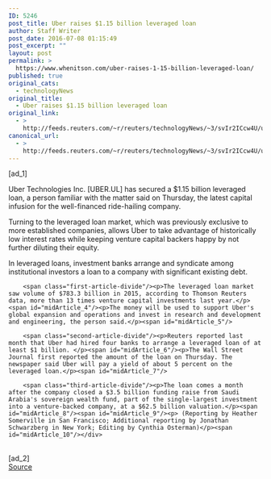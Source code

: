 ```yaml
---
ID: 5246
post_title: Uber raises $1.15 billion leveraged loan
author: Staff Writer
post_date: 2016-07-08 01:15:49
post_excerpt: ""
layout: post
permalink: >
  https://www.whenitson.com/uber-raises-1-15-billion-leveraged-loan/
published: true
original_cats:
  - technologyNews
original_title:
  - Uber raises $1.15 billion leveraged loan
original_link:
  - >
    http://feeds.reuters.com/~r/reuters/technologyNews/~3/svIr2ICcw4U/us-uber-loan-idUSKCN0ZO020
canonical_url:
  - >
    http://feeds.reuters.com/~r/reuters/technologyNews/~3/svIr2ICcw4U/us-uber-loan-idUSKCN0ZO020
---
```

 [ad_1]
<br><div id="articleText">
<span id="midArticle_start"/>

<span id="midArticle_0"/><span class="focusParagraph" readability="6"><p><span class="articleLocatio&lt;/span&gt;n">Uber Technologies Inc. [UBER.UL]  has secured a $1.15 billion leveraged loan, a person familiar with the matter said on Thursday, the latest capital infusion for the well-financed ride-hailing company.</span></p></span><span id="midArticle_1"/><p>Turning to the leveraged loan market, which was previously exclusive to more established companies, allows Uber to take advantage of historically low interest rates while keeping venture capital backers happy by not further diluting their equity. </p><span id="midArticle_2"/><p>In leveraged loans, investment banks arrange and syndicate among institutional investors a loan to a company with significant existing debt.</p><span id="midArticle_3"/>
        
        <span class="first-article-divide"/><p>The leveraged loan market saw volume of $783.3 billion in 2015, according to Thomson Reuters data, more than 13 times venture capital investments last year.</p><span id="midArticle_4"/><p>The money will be used to support Uber's global expansion and operations and invest in research and development and engineering, the person said.</p><span id="midArticle_5"/>
        
        <span class="second-article-divide"/><p>Reuters reported last month that Uber had hired four banks to arrange a leveraged loan of at least $1 billion. </p><span id="midArticle_6"/><p>The Wall Street Journal first reported the amount of the loan on Thursday. The newspaper said Uber will pay a yield of about 5 percent on the leveraged loan.</p><span id="midArticle_7"/>
        
        <span class="third-article-divide"/><p>The loan comes a month after the company closed a $3.5 billion funding raise from Saudi Arabia's sovereign wealth fund, part of the single-largest investment into a venture-backed company, at a $62.5 billion valuation.</p><span id="midArticle_8"/><span id="midArticle_9"/><p> (Reporting by Heather Somerville in San Francisco; Additional reporting by Jonathan Schwarzberg in New York; Editing by Cynthia Osterman)</p><span id="midArticle_10"/></div>
<br>[ad_2]
<br><a href="http://feeds.reuters.com/~r/reuters/technologyNews/~3/svIr2ICcw4U/us-uber-loan-idUSKCN0ZO020">Source </a>